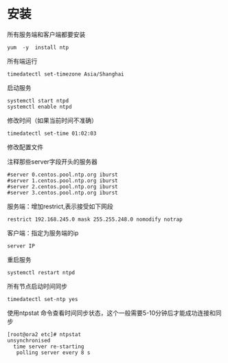 # 安装

所有服务端和客户端都要安装

```纯文本
yum  -y  install ntp 
```

所有端运行

```纯文本
timedatectl set-timezone Asia/Shanghai 
```

启动服务

```纯文本
systemctl start ntpd
systemctl enable ntpd
```

修改时间（如果当前时间不准确）

```纯文本
timedatectl set-time 01:02:03
```

修改配置文件

注释那些server字段开头的服务器

```纯文本
#server 0.centos.pool.ntp.org iburst
#server 1.centos.pool.ntp.org iburst
#server 2.centos.pool.ntp.org iburst
#server 3.centos.pool.ntp.org iburst
```

服务端：增加restrict,表示接受如下网段

```纯文本
restrict 192.168.245.0 mask 255.255.248.0 nomodify notrap
```

客户端：指定为服务端的ip

```纯文本
server IP
```

重启服务

```纯文本
systemctl restart ntpd
```

所有节点启动时间同步

```纯文本
timedatectl set-ntp yes
```

使用ntpstat 命令查看时间同步状态，这个一般需要5-10分钟后才能成功连接和同步

```纯文本
[root@ora2 etc]# ntpstat 
unsynchronised
  time server re-starting
   polling server every 8 s
```
